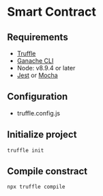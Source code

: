 # Smart Contract

## Requirements
- [Truffle](https://www.trufflesuite.com/docs/truffle/overview)
- [Ganache CLI](https://github.com/trufflesuite/ganache-cli)
- Node: v8.9.4 or later
- [Jest](https://jestjs.io/) or [Mocha](https://mochajs.org/)

## Configuration
- truffle.config.js

## Initialize project
```
truffle init
```

## Compile constract
```
npx truffle compile
```